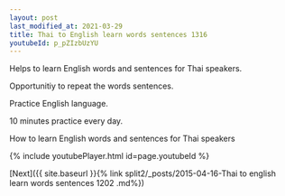 ```yaml
---
layout: post
last_modified_at: 2021-03-29
title: Thai to English learn words sentences 1316 
youtubeId: p_pZIzbUzYU
---
```

 
 
Helps to learn English words and sentences for Thai speakers.

Opportunitiy to repeat the words sentences. 

Practice English language. 
 
10 minutes practice every day. 
 
How to learn English words and sentences for Thai speakers 
 
{% include youtubePlayer.html id=page.youtubeId %}
 
 
[Next]({{ site.baseurl }}{% link  split2/_posts/2015-04-16-Thai to english learn words sentences 1202 .md%})
 

